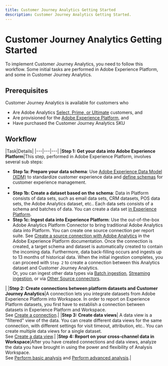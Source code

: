 ```yaml
---
title: Customer Journey Analytics Getting Started
description: Customer Journey Analytics Getting Started.
---
```


# Customer Journey Analytics Getting Started

To implement Customer Journey Analytics, you need to follow this workflow. Some initial tasks are performed in Adobe Experience Platform, and some in Customer Journey Analytics.

## Prerequisites

Customer Journey Analytics is available for customers who 

* Are Adobe Analytics [Select, Prime, or Ultimate](https://www.adobe.com/analytics/compare-adobe-analytics-packages.html) customers, and 
* Are provisioned for the [Adobe Experience Platform](https://www.adobe.com/experience-platform.html), and 
* Have purchased the Customer Journey Analytics SKU

## Workflow

|Task|Details|
|---|---|---|
|**Step 1: Get your data into Adobe Experience Platform**|This step, performed in Adobe Experience Platform, involves several sub steps:<ul><li>**Step 1a: Prepare your data schema**: Use [Adobe Experience Data Model (XDM)](https://www.adobe.io/apis/experienceplatform/home/xdm.html) to standardize customer experience data and [define schemas](https://www.adobe.io/apis/experienceplatform/home/tutorials/alltutorials.html#!api-specification/markdown/narrative/tutorials/schema_editor_tutorial/schema_editor_tutorial.md) for customer experience management.<li><li>**Step 1b: Create a dataset based on the schema**: Data in Platform consists of data sets, such as email data sets, CRM datasets, POS data sets, the Adobe Analytics dataset, etc.. Each data sets consists of a schema and batches of data. You can create a data set [in Experience Platform](https://www.adobe.io/apis/experienceplatform/home/tutorials/alltutorials.html#!api-specification/markdown/narrative/tutorials/creating_a_dataset_tutorial/creating_a_dataset_tutorial.md).</li><li>**Step 1c: Ingest data into Experience Platform**: Use the out-of-the-box Adobe Analytics Platform Connector to bring traditional Adobe Analytics data into Platform. You can create one source connection per report suite. See [Create a source connection with Adobe Analytics](https://www.adobe.io/apis/experienceplatform/home/tutorials/alltutorials.html#!api-specification/markdown/narrative/tutorials/sources_tutorial/adobe-analytics-ui-tutorial.md) in the Adobe Experience Platform documentation. Once the connection is created, a target schema and dataset is automatically created to contain the incoming data. Furthermore, data back-filling occurs and ingests up to 13 months of historical data. When the initial ingestion completes, you can proceed with `Step 2` to create a connection between this Analytics dataset and Customer Journey Analytics.<br>Or, you can ingest other data types via [Batch ingestion](https://www.adobe.io/apis/experienceplatform/home/data-ingestion/data-ingestion-services.html#!api-specification/markdown/narrative/technical_overview/ingest_architectural_overview/ingest_architectural_overview.md), [Streaming ingestion](https://www.adobe.io/apis/experienceplatform/home/data-ingestion/data-ingestion-services.html#!api-specification/markdown/narrative/technical_overview/streaming_ingest/streaming_ingest_overview.md), or via [Other Source connectors](https://www.adobe.io/apis/experienceplatform/home/data-ingestion/data-ingestion-services.html#!api-specification/markdown/narrative/technical_overview/acp_connectors_overview/acp-connectors-overview.md).</li></ul>|
|**Step 2: Create connections between platform datasets and Customer Journey Analytics**|A connection lets you integrate datasets from Adobe Experience Platform into Workspace. In order to report on Experience Platform datasets, you first have to establish a connection between datasets in Experience Platform and Workspace.<br>See [Create a connection](/help/connections/create-connection.md).|
|**Step 3: Create data views**| A data view is a "filtered" view of the data. You can create different data views for the same connection, with different settings for visit timeout, attribution, etc.. You can create multiple data views for a single dataset.<br>See [Create a data view](/help/data-views/create-dataview.md).|
|**Step 4: Report on your cross-channel data in Workspace**|After you have created connections and data views, analyze the data you have brought in using the power and flexibility of Analysis Workspace.<br>See [Perform basic analysis](/help/projects/perform-basic-analysis.md) and [Perform advanced analysis](/help/projects/perform-adv-analysis.md).|
